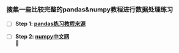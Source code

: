 ### 搜集一些比较完整的pandas&numpy教程进行数据处理练习

- [ ] **Step 1: [pandas练习教程来源](https://github.com/datawhalechina/joyful-pandas)**<br/> 
- [ ] **Step 2: [numpy中文网](https://www.numpy.org.cn/user/)**<br/>:partying_face:

